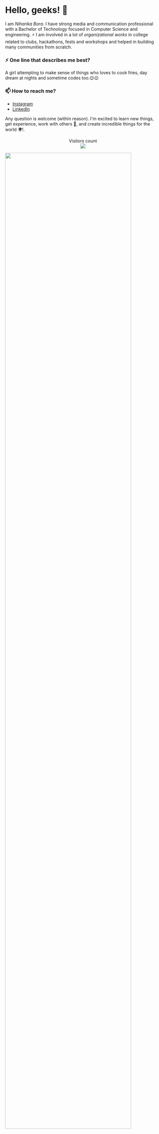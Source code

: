 # Hello, geeks! 👋

I am _Niharika Bora_. I have strong media and communication professional with a Bachelor of Technology focused in Computer Science and engineering.
⚡ I am involved in a lot of *organizational works* in college related to clubs, hackathons, fests and workshops and helped in building many communities from scratch.





### ⚡ One line that describes me best? 
 A girl attempting to make sense of things who loves to cook fries, day dream at nights and sometime codes too.😉😉

### 📫 How to reach me?
- [Instagram](https://www.instagram.com/stories/niharikabora9125/3022875844972326014/)
- [LinkedIn](https://www.linkedin.com/in/niharika-bora-06445819a/) 


Any question is welcome (within reason). I'm excited to learn new things, get experience, work with others 🤝, and create incredible things for the world 🌍!.


<p align="center"> 
  Visitors count<br>
  <img src="https://profile-counter.glitch.me/garimasingh128/count.svg" />
</p>

<img src="stats.gif" width="90%"><br/><br/>

***



